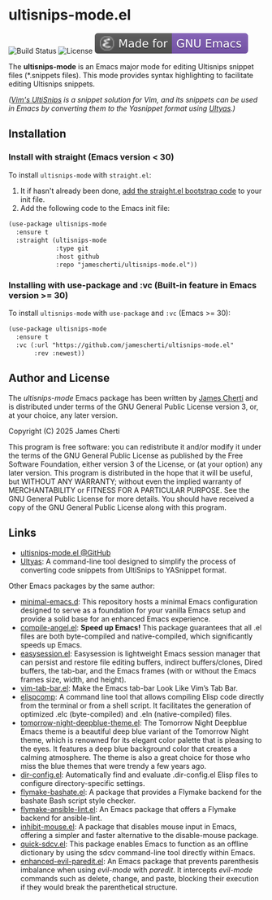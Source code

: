 # ultisnips-mode.el
![Build Status](https://github.com/jamescherti/ultisnips-mode.el/actions/workflows/ci.yml/badge.svg)
![License](https://img.shields.io/github/license/jamescherti/ultisnips-mode.el)
![](https://raw.githubusercontent.com/jamescherti/ultisnips-mode.el/main/.images/made-for-gnu-emacs.svg)

The **ultisnips-mode** is an Emacs major mode for editing Ultisnips snippet files (*.snippets files). This mode provides syntax highlighting to facilitate editing Ultisnips snippets.

*([Vim's UltiSnips](https://github.com/SirVer/ultisnips) is a snippet solution for Vim, and its snippets can be used in Emacs by converting them to the Yasnippet format using [Ultyas](https://github.com/jamescherti/ultyas).)*

## Installation

### Install with straight (Emacs version < 30)

To install `ultisnips-mode` with `straight.el`:

1. It if hasn't already been done, [add the straight.el bootstrap code](https://github.com/radian-software/straight.el?tab=readme-ov-file#getting-started) to your init file.
2. Add the following code to the Emacs init file:
```emacs-lisp
(use-package ultisnips-mode
  :ensure t
  :straight (ultisnips-mode
             :type git
             :host github
             :repo "jamescherti/ultisnips-mode.el"))
```

### Installing with use-package and :vc (Built-in feature in Emacs version >= 30)

To install `ultisnips-mode` with `use-package` and `:vc` (Emacs >= 30):

``` emacs-lisp
(use-package ultisnips-mode
  :ensure t
  :vc (:url "https://github.com/jamescherti/ultisnips-mode.el"
       :rev :newest))
```

## Author and License

The *ultisnips-mode* Emacs package has been written by [James Cherti](https://www.jamescherti.com/) and is distributed under terms of the GNU General Public License version 3, or, at your choice, any later version.

Copyright (C) 2025 James Cherti

This program is free software: you can redistribute it and/or modify it under the terms of the GNU General Public License as published by the Free Software Foundation, either version 3 of the License, or (at your option) any later version. This program is distributed in the hope that it will be useful, but WITHOUT ANY WARRANTY; without even the implied warranty of MERCHANTABILITY or FITNESS FOR A PARTICULAR PURPOSE. See the GNU General Public License for more details. You should have received a copy of the GNU General Public License along with this program.

## Links

- [ultisnips-mode.el @GitHub](https://github.com/jamescherti/ultisnips-mode.el)
- [Ultyas](https://github.com/jamescherti/ultyas/): A command-line tool designed to simplify the process of converting code snippets from UltiSnips to YASnippet format.

Other Emacs packages by the same author:
- [minimal-emacs.d](https://github.com/jamescherti/minimal-emacs.d): This repository hosts a minimal Emacs configuration designed to serve as a foundation for your vanilla Emacs setup and provide a solid base for an enhanced Emacs experience.
- [compile-angel.el](https://github.com/jamescherti/compile-angel.el): **Speed up Emacs!** This package guarantees that all .el files are both byte-compiled and native-compiled, which significantly speeds up Emacs.
- [easysession.el](https://github.com/jamescherti/easysession.el): Easysession is lightweight Emacs session manager that can persist and restore file editing buffers, indirect buffers/clones, Dired buffers, the tab-bar, and the Emacs frames (with or without the Emacs frames size, width, and height).
- [vim-tab-bar.el](https://github.com/jamescherti/vim-tab-bar.el): Make the Emacs tab-bar Look Like Vim’s Tab Bar.
- [elispcomp](https://github.com/jamescherti/elispcomp): A command line tool that allows compiling Elisp code directly from the terminal or from a shell script. It facilitates the generation of optimized .elc (byte-compiled) and .eln (native-compiled) files.
- [tomorrow-night-deepblue-theme.el](https://github.com/jamescherti/tomorrow-night-deepblue-theme.el): The Tomorrow Night Deepblue Emacs theme is a beautiful deep blue variant of the Tomorrow Night theme, which is renowned for its elegant color palette that is pleasing to the eyes. It features a deep blue background color that creates a calming atmosphere. The theme is also a great choice for those who miss the blue themes that were trendy a few years ago.
- [dir-config.el](https://github.com/jamescherti/dir-config.el): Automatically find and evaluate .dir-config.el Elisp files to configure directory-specific settings.
- [flymake-bashate.el](https://github.com/jamescherti/flymake-bashate.el): A package that provides a Flymake backend for the bashate Bash script style checker.
- [flymake-ansible-lint.el](https://github.com/jamescherti/flymake-ansible-lint.el): An Emacs package that offers a Flymake backend for ansible-lint.
- [inhibit-mouse.el](https://github.com/jamescherti/inhibit-mouse.el): A package that disables mouse input in Emacs, offering a simpler and faster alternative to the disable-mouse package.
- [quick-sdcv.el](https://github.com/jamescherti/quick-sdcv.el): This package enables Emacs to function as an offline dictionary by using the sdcv command-line tool directly within Emacs.
- [enhanced-evil-paredit.el](https://github.com/jamescherti/enhanced-evil-paredit.el): An Emacs package that prevents parenthesis imbalance when using *evil-mode* with *paredit*. It intercepts *evil-mode* commands such as delete, change, and paste, blocking their execution if they would break the parenthetical structure.
